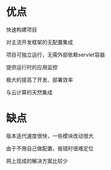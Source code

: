 # 优点

快速构建项目

对主流开发框架的无配置集成

项目可独立运行，无需外部依赖servlet容器

提供运行时的应用监控

极大的提高了开发、部署效率

与云计算的天然集成

# 缺点

版本迭代速度很快，一些模块改动很大

由于不用自己做配置，报错时很难定位

网上现成的解决方案比较少